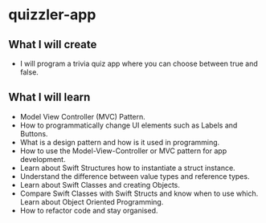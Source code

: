 # quizzler-app

## What I will create

* I will program a trivia quiz app where you can choose between true and false. 

## What I will learn

* Model View Controller (MVC) Pattern.
* How to programmatically change UI elements such as Labels and Buttons.
* What is a design pattern and how is it used in programming.
* How to use the Model-View-Controller or MVC pattern for app development.
* Learn about Swift Structures how to instantiate a struct instance.
* Understand the difference between value types and reference types.
* Learn about Swift Classes and creating Objects.
* Compare Swift Classes with Swift Structs and know when to use which.
Learn about Object Oriented Programming.
* How to refactor code and stay organised.
